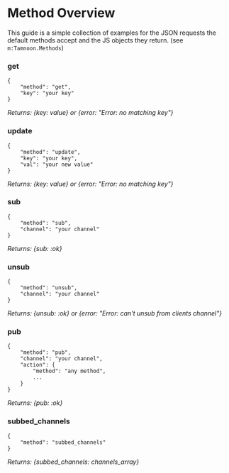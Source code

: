 # Method Overview

This guide is a simple collection of examples for the JSON requests the default methods accept and the JS objects they return. (see `m:Tamnoon.Methods`)

### get

```
{
    "method": "get",
    "key": "your key"
}
```
_Returns: {key: value} or {error: "Error: no matching key"}_

### update

```
{
    "method": "update",
    "key": "your key",
    "val": "your new value"
}
```
_Returns: {key: value} or {error: "Error: no matching key"}_

### sub

```
{
    "method": "sub",
    "channel": "your channel"
}
```
_Returns: {sub: :ok}_

### unsub

```
{
    "method": "unsub",
    "channel": "your channel"
}
```
_Returns: {unsub: :ok} or {error: "Error: can't unsub from clients channel"}_

### pub

```
{
    "method": "pub",
    "channel": "your channel",
    "action": {
        "method": "any method",
        ...
    }
}
```
_Returns: {pub: :ok}_

### subbed_channels

```
{
    "method": "subbed_channels"
}
```
_Returns: {subbed\_channels: channels\_array}_

